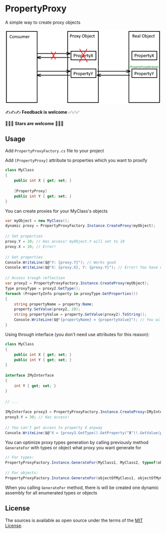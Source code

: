 # PropertyProxy
A simple way to create proxy objects

![Cheme](proxy.png)

✍✍✍ **Feedback is welcome** ✅✅✅

💚💚💚 **Stars are welcome** 💚💚💚

## Usage
Add `PropertyProxyFactory.cs` file to your project

Add `[PropertyProxy]` attribute to properties which you want to proxify
```csharp
class MyClass
{
    public int X { get; set; }
    
    [PropertyProxy]
    public int Y { get; set; }
}
```

You can create proxies for your MyClass's objects
```csharp
var myObject = new MyClass();
dynamic proxy = PropertyProxyFactory.Instance.CreateProxy(myObject);

// Set properties
proxy.Y = 10; // Has access! myObject.Y will set to 10
proxy.X = 20; // Error!

// Get properties
Console.WriteLine($@"Y: {proxy.Y}"); // Works good
Console.WriteLine($@"X: {proxy.X}, Y: {proxy.Y}"); // Error! You have not access to property X

// Access trough reflection
var proxy2 = PropertyProxyFactory.Instance.CreateProxy(myObject);
Type proxyType = proxy2.GetType();
foreach (PropertyInfo property in proxyType.GetProperties())
{
    string propertyName = property.Name;
    property.SetValue(proxy2, 20);
    string propertyValue = property.GetValue(proxy2).ToString();
    Console.WriteLine($@"{propertyName} = {propertyValue}"); // You will see only "Y = 20"
}
```

Using through interface (you don't need use attributes for this reason):
```csharp
class MyClass
{
    public int X { get; set; }
    public int Y { get; set; }
}

interface IMyInterface
{
    int Y { get; set; }
}

// ...

IMyInterface proxy3 = PropertyProxyFactory.Instance.CreateProxy<IMyInterface>(myObject);
proxy3.Y = 30; // Has access!

// You can't get access to property X anyway
Console.WriteLine($@"X = {proxy3.GetType().GetProperty("X")!.GetValue(proxy3)}"); // Error
```

You can optimize proxy types generation by calling previously method `GenerateFor` with types or object what proxy you want generate for
```csharp
// For types:
PropertyProxyFactory.Instance.GenerateFor(MyClass1, MyClass2, typeof(objectOfMyClass3));

// For objects:
PropertyProxyFactory.Instance.GenerateFor(objectOfMyClass1, objectOfMyClass2, objectOfMyClass3);
```
When you calling `GenerateFor` method, there is will be created one dynamic assembly for all enumerated types or objects

## License

The sources is available as open source under the terms of the [MIT License](http://opensource.org/licenses/MIT).
